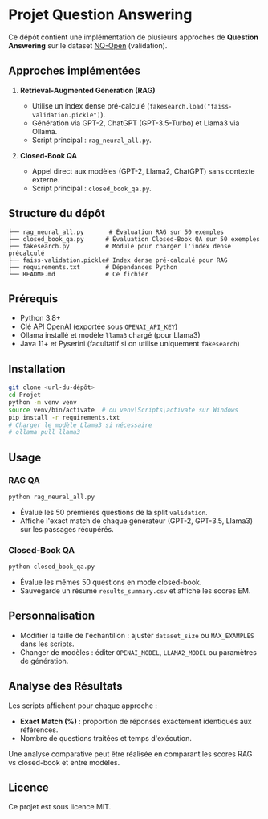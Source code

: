 # Projet Question Answering

Ce dépôt contient une implémentation de plusieurs approches de **Question Answering** sur le dataset [NQ-Open](https://huggingface.co/datasets/nq_open) (validation).

## Approches implémentées

1. **Retrieval-Augmented Generation (RAG)**

   - Utilise un index dense pré-calculé (`fakesearch.load("faiss-validation.pickle")`).
   - Génération via GPT-2, ChatGPT (GPT-3.5-Turbo) et Llama3 via Ollama.
   - Script principal : `rag_neural_all.py`.

2. **Closed-Book QA**

   - Appel direct aux modèles (GPT-2, Llama2, ChatGPT) sans contexte externe.
   - Script principal : `closed_book_qa.py`.

## Structure du dépôt

```
├── rag_neural_all.py       # Évaluation RAG sur 50 exemples
├── closed_book_qa.py      # Évaluation Closed-Book QA sur 50 exemples
├── fakesearch.py          # Module pour charger l'index dense précalculé
├── faiss-validation.pickle# Index dense pré-calculé pour RAG
├── requirements.txt       # Dépendances Python
└── README.md              # Ce fichier
```

## Prérequis

- Python 3.8+
- Clé API OpenAI (exportée sous `OPENAI_API_KEY`)
- Ollama installé et modèle `llama3` chargé (pour Llama3)
- Java 11+ et Pyserini (facultatif si on utilise uniquement `fakesearch`)

## Installation

```bash
git clone <url-du-dépôt>
cd Projet
python -m venv venv
source venv/bin/activate  # ou venv\Scripts\activate sur Windows
pip install -r requirements.txt
# Charger le modèle Llama3 si nécessaire
# ollama pull llama3
```

## Usage

### RAG QA

```bash
python rag_neural_all.py
```

- Évalue les 50 premières questions de la split `validation`.
- Affiche l'exact match de chaque générateur (GPT-2, GPT-3.5, Llama3) sur les passages récupérés.

### Closed-Book QA

```bash
python closed_book_qa.py
```

- Évalue les mêmes 50 questions en mode closed-book.
- Sauvegarde un résumé `results_summary.csv` et affiche les scores EM.

## Personnalisation

- Modifier la taille de l'échantillon : ajuster `dataset_size` ou `MAX_EXAMPLES` dans les scripts.
- Changer de modèles : éditer `OPENAI_MODEL`, `LLAMA2_MODEL` ou paramètres de génération.

## Analyse des Résultats

Les scripts affichent pour chaque approche :

- **Exact Match (%)** : proportion de réponses exactement identiques aux références.
- Nombre de questions traitées et temps d'exécution.

Une analyse comparative peut être réalisée en comparant les scores RAG vs closed-book et entre modèles.

## Licence

Ce projet est sous licence MIT.
